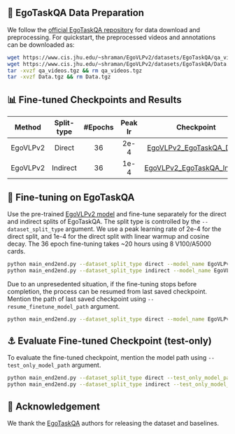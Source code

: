 ## 📝 EgoTaskQA Data Preparation

We follow the [official EgoTaskQA repository](https://github.com/Buzz-Beater/EgoTaskQA/tree/main/baselines) for data download and preprocessing. For quickstart, the preprocessed videos and annotations can be downloaded as:

```bash
wget https://www.cis.jhu.edu/~shraman/EgoVLPv2/datasets/EgoTaskQA/qa_videos.tgz
wget https://www.cis.jhu.edu/~shraman/EgoVLPv2/datasets/EgoTaskQA/Data.tgz
tar -xvzf qa_videos.tgz && rm qa_videos.tgz
tar -xvzf Data.tgz && rm Data.tgz
```
## 📊 Fine-tuned Checkpoints and Results

| Method | Split-type  | #Epochs | Peak lr | Checkpoint | Open | Binary | All |
| :----: | :-----: | :--------: | :---------: | :------: | :-------: | :-------: | :-------: | 
| EgoVLPv2 | Direct | 36 | 2e-4 | [EgoVLPv2_EgoTaskQA_Direct](https://www.cis.jhu.edu/~shraman/EgoVLPv2/ckpts/EgoTaskQA_Finetuned/EgoTaskQA_finetune_direct.tar) | 35.56 | 75.60 | 46.26 | 
| EgoVLPv2 | Indirect | 36 | 1e-4 | [EgoVLPv2_EgoTaskQA_Indirect](https://www.cis.jhu.edu/~shraman/EgoVLPv2/ckpts/EgoTaskQA_Finetuned/EgoTaskQA_finetune_indirect.tar) | 29.14 | 59.68 | 42.28 | 


## 🎯 Fine-tuning on EgoTaskQA
Use the pre-trained [EgoVLPv2 model](https://www.cis.jhu.edu/~shraman/EgoVLPv2/ckpts/Pre-trained/EgoVLPv2.pth) and fine-tune separately for the direct and indirect splits of EgoTaskQA. The split type is controlled by the `--dataset_split_type` argument. We use a peak learning rate of 2e-4 for the direct split, and 1e-4 for the direct split with linear warmup and cosine decay. The 36 epoch fine-tuning takes ~20 hours using 8 V100/A5000 cards. 

```bash
python main_end2end.py --dataset_split_type direct --model_name EgoVLPv2.pth --per_gpu_batch_size 8 --num_frames_per_video 16 --frame_resolution 224 --lr 2e-4
python main_end2end.py --dataset_split_type indirect --model_name EgoVLPv2.pth --per_gpu_batch_size 8 --num_frames_per_video 16 --frame_resolution 224 --lr 1e-4
```

Due to an unpresedented situation, if the fine-tuning stops before completion, the process can be resumed from last saved checkpoint. Mention the path of last saved checkpoint using `--resume_finetune_model_path` argument. 

```bash
python main_end2end.py --dataset_split_type direct --model_name EgoVLPv2.pth --resume_finetune_model_path <last_saved_ckpt> --per_gpu_batch_size 8 --num_frames_per_video 16 --frame_resolution 224 --lr 2e-4
```

## ⚓️ Evaluate Fine-tuned Checkpoint (test-only)
To evaluate the fine-tuned checkpoint, mention the model path using `--test_only_model_path` argument.

```bash
python main_end2end.py --dataset_split_type direct --test_only_model_path EgoTaskQA_finetune_direct.tar --per_gpu_batch_size 8 --num_frames_per_video 16 --frame_resolution 224
python main_end2end.py --dataset_split_type indirect --test_only_model_path EgoTaskQA_finetune_indirect.tar --per_gpu_batch_size 8 --num_frames_per_video 16 --frame_resolution 224
```

## 🙏 Acknowledgement
We thank the [EgoTaskQA](https://arxiv.org/abs/2210.03929) authors for releasing the dataset and baselines.
